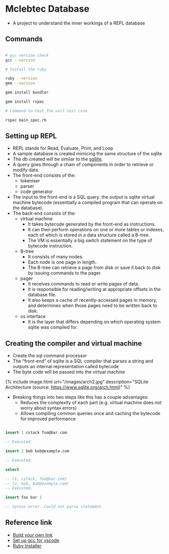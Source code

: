 # Mclebtec Database

- A project to understand the inner workings of a REPL database

## Commands

```sh

# gcc version check
gcc --version

# Install the ruby

ruby --version
gem --version

gem install bundler

gem install rspec

# Command to test the unit test case

rspec main_spec.rb

```

## Setting up REPL

- REPL stands for Read, Evaluate, Print, and Loop
- A sample database is created mimicing the same structure of the sqlite
- The db created will be similar to the [sqllite](https://www.sqlite.org/zipvfs/doc/trunk/www/howitworks.wiki).
- A query goes through a chain of components in order to retrieve or modify data.
- The front-end consists of the:
  - tokeniser
  - parser
  - code generator
- The input to the front-end is a SQL query. the output is sqlite virtual machine bytecode (essentially a compiled program that can operate on the database).
- The back-end consists of the:
  - virtual machine
    - It takes bytecode generated by the front-end as instructions.
    - It can then perform operations on one or more tables or indexes, each of which is stored in a data structure called a B-tree.
    - The VM is essentially a big switch statement on the type of bytecode instruction.
  - B-tree
    - It consists of many nodes.
    - Each node is one page in length.
    - The B-tree can retrieve a page from disk or save it back to disk by issuing commands to the pager.
  - pager
    - It receives commands to read or write pages of data.
    - It is responsible for reading/writing at appropriate offsets in the database file.
    - It also keeps a cache of recently-accessed pages in memory, and determines when those pages need to be written back to disk.
  - os interface
    - It is the layer that differs depending on which operating system sqlite was compiled for.

## Creating the compiler and virtual machine

- Create the sql command processor
- The “front-end” of sqlite is a SQL compiler that parses a string and outputs an internal representation called bytecode
- The byte code will be passed into the virtual machine

{% include image.html url="/images/arch2.jpg" description="SQLite Architecture (source: <https://www.sqlite.org/arch.html>)" %}

- Breaking things into two steps like this has a couple advantages:
  - Reduces the complexity of each part (e.g. virtual machine does not worry about syntax errors)
  - Allows compiling common queries once and caching the bytecode for improved performance

```sql

insert 1 cstack foo@bar.com

-- Executed.

insert 2 bob bob@example.com

-- Executed.

select

-- (1, cstack, foo@bar.com)
-- (2, bob, bob@example.com)
-- Executed.

insert foo bar 1

-- Syntax error. Could not parse statement.

```

## Reference link

- [Build your own link](https://github.com/codecrafters-io/build-your-own-x.git)
- [Set up gcc for vscode](https://code.visualstudio.com/docs/cpp/config-mingw)
- [Ruby Installer](https://rubyinstaller.org/downloads/)